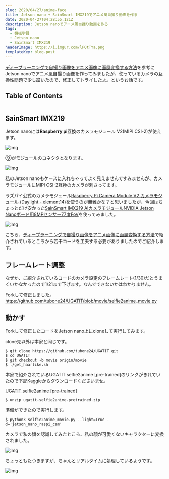 ```yaml
---
slug: 2020/04/27/anime-face
title: Jetson nano + SainSmart IMX219でアニメ風自撮り動画を作る
date: 2020-04-27T04:28:55.121Z
description: Jetson nanoでアニメ風自撮り動画を作る
tags:
  - 機械学習
  - Jetson nano
  - SainSmart IMX219
headerImage: https://i.imgur.com/lPOtTYa.png
templateKey: blog-post
---
```

[ディープラーニングで自撮り画像をアニメ画像に画風変換する方法](https://qiita.com/karaage0703/items/221f96436c32f6f405c7)を参考にJetson nanoでアニメ風自撮り画像を作ってみましたが、使っているカメラの互換性問題で少し躓いたので、修正してトライしたよ。というお話です。

## Table of Contents

```toc

```

## SainSmart IMX219

Jetson nanoには**Raspberry pi**互換のカメラモジュール V2(MIPI CSI-2)が使えます。

![img](https://i.imgur.com/xrDd4y5.png)

⑨がモジュールのコネクタとなります。

![img](https://i.imgur.com/AZAkt7z.jpg)

私のJetson nanoもケースに入れちゃってよく見えませんですみませんが、カメラモジュールにMIPI CSI-2互換のカメラが刺さってます。

ラズパイ公式のカメラモジュール[Raspberry Pi Camera Module V2 カメラモジュール (Daylight - element14)](https://www.amazon.co.jp/Raspberry-Pi-Camera-%E3%82%AB%E3%83%A1%E3%83%A9%E3%83%A2%E3%82%B8%E3%83%A5%E3%83%BC%E3%83%AB-Daylight/dp/B01ER2SKFS/ref=pd_sim_147_3/356-1113330-6319342?_encoding=UTF8&pd_rd_i=B01ER2SKFS&pd_rd_r=d5c8a63a-264f-4f17-84ad-08b936850946&pd_rd_w=9daOj&pd_rd_wg=c8Sw3&pf_rd_p=eb211d4f-9ce6-46da-bef2-e4b11fe6bb87&pf_rd_r=X2W92DGEJ73ZDBBYKEDF&psc=1&refRID=X2W92DGEJ73ZDBBYKEDF)を使うのが無難かな？と思いましたが、今回はちょっとだけ安かった[SainSmart IMX219 AIカメラモジュールNVIDIA Jetson Nanoボード用8MPセンサー77度FoV](https://www.amazon.co.jp/gp/product/B07SL9P729/ref=ppx_yo_dt_b_asin_title_o06_s01?ie=UTF8&psc=1)を使ってみました。

![img](https://i.imgur.com/gWqd2xb.jpg)

こちら、[ディープラーニングで自撮り画像をアニメ画像に画風変換する方法](https://qiita.com/karaage0703/items/221f96436c32f6f405c7)で紹介されているところから若干コードを工夫する必要がありましたのでご紹介します。

## フレームレート調整

なぜか、ご紹介されているコードのカメラ設定のフレームレート(1/30)だとうまくいかなかったので1/21まで下げます。なんでできないかはわかりません。

Forkして修正しました。 <https://github.com/tubone24/UGATIT/blob/movie/selfie2anime_movie.py>

## 動かす

Forkして修正したコードをJetson nano上にcloneして実行してみます。

clone先以外は本家と同じです。

```
$ git clone https://github.com/tubone24/UGATIT.git
$ cd UGATIT
$ git checkout -b movie origin/movie
$ ./get_haarlike.sh
```

本家で紹介されているUGATIT selfie2anime [pre-trained]のリンクがきれていたので下記Kaggleからダウンロードくださいませ。

[UGATIT selfie2anime [pre-trained]](https://www.kaggle.com/t04glovern/ugatit-selfie2anime-pretrained)

```
$ unzip ugatit-selfie2anime-pretrained.zip
```

準備ができたので実行します。

```
$ python3 selfie2anime_movie.py --light=True -d='jetson_nano_raspi_cam'
```

カメラで私の顔を認識してみたところ、私の顔が可愛くないキャラクターに変換されました。

![img](https://i.imgur.com/lPOtTYa.png)

ちょっともたつきますが、ちゃんとリアルタイムに処理しているようです。

![img](https://i.imgur.com/pFHv6zC.gifv)